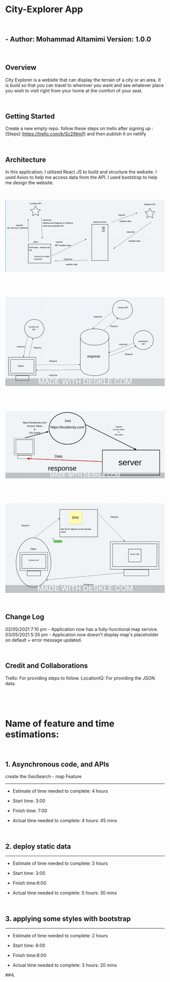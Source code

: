 # City-Explorer App 

<p>&nbsp;</p>

## - Author: Mohammad Altamimi Version: 1.0.0

<p>&nbsp;</p>

## Overview
City Explorer is a website that can display the terrain of a city or an area. It is build so that you can travel to wherever you want and see whatever place you wish to visit right from your home at the comfort of your seat.

<p>&nbsp;</p>

## Getting Started
Create a new empty repo.
follow these steps on trello after signing up : [Steps] (https://trello.com/b/Sc2iNmif)
and then publish it on netlify
<p>&nbsp;</p>

## Architecture
In this application; I utilized React JS to build and structure the website. I used Axios to help me access data from the API. I used bootstrap to help me design the website.


<p>&nbsp;</p>

![fourth image](./assets/diagram.png)

<p>&nbsp;</p>

<p>&nbsp;</p>

![third image](./assets/abeer.jpeg)

<p>&nbsp;</p>


<p>&nbsp;</p>

![second image](./assets/location-iq.jpeg)

<p>&nbsp;</p>

<p>&nbsp;</p>

![first image](./assets/screenshot.jpeg)

<p>&nbsp;</p>

## Change Log
02/05/2021 7:10 pm - Application now has a fully-functional map service. 03/05/2021 5:35 pm - Application now doesn't display map's placeholder on default + error message updated.

<p>&nbsp;</p>


## Credit and Collaborations
Trello: For providing steps to follow.
LocationIQ: For providing the JSON data.

<p>&nbsp;</p>
<p>&nbsp;</p>

# Name of feature and time estimations:

<p>&nbsp;</p>


## 1. Asynchronous code, and APIs
create the GeoSearch - map Feature

---
- Estimate of time needed to complete: 4 hours

- Start time: 3:00

- Finish time: 7:00

- Actual time needed to complete: 4 hours: 45 mins

<p>&nbsp;</p>


## 2. deploy static data
---

- Estimate of time needed to complete: 3 hours

- Start time: 3:00

- Finish time:6:00

- Actual time needed to complete: 5 hours: 30 mins

<p>&nbsp;</p>

## 3. applying some styles with bootstrap
---

- Estimate of time needed to complete: 2 hours

- Start time: 6:00

- Finish time:8:00

- Actual time needed to complete: 3 hours: 20 mins

##4. 






<!-- # Getting Started with Create React App

This project was bootstrapped with [Create React App](https://github.com/facebook/create-react-app).

## Available Scripts

In the project directory, you can run:

### `npm start`

Runs the app in the development mode.\
Open [http://localhost:3000](http://localhost:3000) to view it in the browser.

The page will reload if you make edits.\
You will also see any lint errors in the console.

### `npm test`

Launches the test runner in the interactive watch mode.\
See the section about [running tests](https://facebook.github.io/create-react-app/docs/running-tests) for more information.

### `npm run build`

Builds the app for production to the `build` folder.\
It correctly bundles React in production mode and optimizes the build for the best performance.

The build is minified and the filenames include the hashes.\
Your app is ready to be deployed!

See the section about [deployment](https://facebook.github.io/create-react-app/docs/deployment) for more information.

### `npm run eject`

**Note: this is a one-way operation. Once you `eject`, you can’t go back!**

If you aren’t satisfied with the build tool and configuration choices, you can `eject` at any time. This command will remove the single build dependency from your project.

Instead, it will copy all the configuration files and the transitive dependencies (webpack, Babel, ESLint, etc) right into your project so you have full control over them. All of the commands except `eject` will still work, but they will point to the copied scripts so you can tweak them. At this point you’re on your own.

You don’t have to ever use `eject`. The curated feature set is suitable for small and middle deployments, and you shouldn’t feel obligated to use this feature. However we understand that this tool wouldn’t be useful if you couldn’t customize it when you are ready for it.

## Learn More

You can learn more in the [Create React App documentation](https://facebook.github.io/create-react-app/docs/getting-started).

To learn React, check out the [React documentation](https://reactjs.org/).

### Code Splitting

This section has moved here: [https://facebook.github.io/create-react-app/docs/code-splitting](https://facebook.github.io/create-react-app/docs/code-splitting)

### Analyzing the Bundle Size

This section has moved here: [https://facebook.github.io/create-react-app/docs/analyzing-the-bundle-size](https://facebook.github.io/create-react-app/docs/analyzing-the-bundle-size)

### Making a Progressive Web App

This section has moved here: [https://facebook.github.io/create-react-app/docs/making-a-progressive-web-app](https://facebook.github.io/create-react-app/docs/making-a-progressive-web-app)

### Advanced Configuration

This section has moved here: [https://facebook.github.io/create-react-app/docs/advanced-configuration](https://facebook.github.io/create-react-app/docs/advanced-configuration)

### Deployment

This section has moved here: [https://facebook.github.io/create-react-app/docs/deployment](https://facebook.github.io/create-react-app/docs/deployment)

### `npm run build` fails to minify

This section has moved here: [https://facebook.github.io/create-react-app/docs/troubleshooting#npm-run-build-fails-to-minify](https://facebook.github.io/create-react-app/docs/troubleshooting#npm-run-build-fails-to-minify) -->
